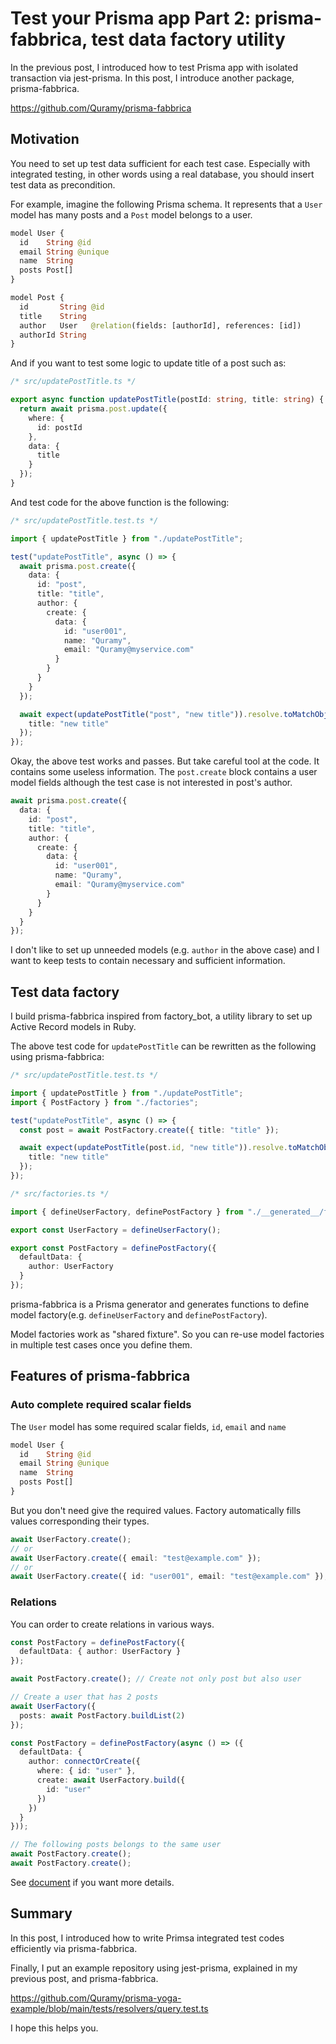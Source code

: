 # Test your Prisma app Part 2: prisma-fabbrica, test data factory utility

In the previous post, I introduced how to test Prisma app with isolated transaction via jest-prisma.
In this post, I introduce another package, prisma-fabbrica.

https://github.com/Quramy/prisma-fabbrica

## Motivation

You need to set up test data sufficient for each test case. Especially with integrated testing, in other words using a real database, you should insert test data as precondition.

For example, imagine the following Prisma schema. It represents that a `User` model has many posts and a `Post` model belongs to a user.

```graphql
model User {
  id    String @id
  email String @unique
  name  String
  posts Post[]
}

model Post {
  id       String @id
  title    String
  author   User   @relation(fields: [authorId], references: [id])
  authorId String
}
```

And if you want to test some logic to update title of a post such as:

```ts
/* src/updatePostTitle.ts */

export async function updatePostTitle(postId: string, title: string) {
  return await prisma.post.update({
    where: {
      id: postId
    },
    data: {
      title
    }
  });
}
```

And test code for the above function is the following:

```ts
/* src/updatePostTitle.test.ts */

import { updatePostTitle } from "./updatePostTitle";

test("updatePostTitle", async () => {
  await prisma.post.create({
    data: {
      id: "post",
      title: "title",
      author: {
        create: {
          data: {
            id: "user001",
            name: "Quramy",
            email: "Quramy@myservice.com"
          }
        }
      }
    }
  });

  await expect(updatePostTitle("post", "new title")).resolve.toMatchObject({
    title: "new title"
  });
});
```

Okay, the above test works and passes. But take careful tool at the code. It contains some useless information.
The `post.create` block contains a user model fields although the test case is not interested in post's author.

```ts
await prisma.post.create({
  data: {
    id: "post",
    title: "title",
    author: {
      create: {
        data: {
          id: "user001",
          name: "Quramy",
          email: "Quramy@myservice.com"
        }
      }
    }
  }
});
```

I don't like to set up unneeded models (e.g. `author` in the above case) and I want to keep tests to contain necessary and sufficient information.

## Test data factory

I build prisma-fabbrica inspired from factory_bot, a utility library to set up Active Record models in Ruby.

The above test code for `updatePostTitle` can be rewritten as the following using prisma-fabbrica:

```ts
/* src/updatePostTitle.test.ts */

import { updatePostTitle } from "./updatePostTitle";
import { PostFactory } from "./factories";

test("updatePostTitle", async () => {
  const post = await PostFactory.create({ title: "title" });

  await expect(updatePostTitle(post.id, "new title")).resolve.toMatchObject({
    title: "new title"
  });
});
```

```ts
/* src/factories.ts */

import { defineUserFactory, definePostFactory } from "./__generated__/fabbrica";

export const UserFactory = defineUserFactory();

export const PostFactory = definePostFactory({
  defaultData: {
    author: UserFactory
  }
});
```

prisma-fabbrica is a Prisma generator and generates functions to define model factory(e.g. `defineUserFactory` and `definePostFactory`).

Model factories work as "shared fixture". So you can re-use model factories in multiple test cases once you define them.

## Features of prisma-fabbrica

### Auto complete required scalar fields

The `User` model has some required scalar fields, `id`, `email` and `name`

```graphql
model User {
  id    String @id
  email String @unique
  name  String
  posts Post[]
}
```

But you don't need give the required values. Factory automatically fills values corresponding their types.

```ts
await UserFactory.create();
// or
await UserFactory.create({ email: "test@example.com" });
// or
await UserFactory.create({ id: "user001", email: "test@example.com" });
```

### Relations

You can order to create relations in various ways.

```ts
const PostFactory = definePostFactory({
  defaultData: { author: UserFactory }
});

await PostFactory.create(); // Create not only post but also user
```

```ts
// Create a user that has 2 posts
await UserFactory({
  posts: await PostFactory.buildList(2)
});
```

```ts
const PostFactory = definePostFactory(async () => ({
  defaultData: {
    author: connectOrCreate({
      where: { id: "user" },
      create: await UserFactory.build({
        id: "user"
      })
    })
  }
}));

// The following posts belongs to the same user
await PostFactory.create();
await PostFactory.create();
```

See [document](https://github.com/Quramy/prisma-fabbrica#usage-of-factories) if you want more details.

## Summary

In this post, I introduced how to write Primsa integrated test codes efficiently via prisma-fabbrica.

Finally, I put an example repository using jest-prisma, explained in my previous post, and prisma-fabbrica.

https://github.com/Quramy/prisma-yoga-example/blob/main/tests/resolvers/query.test.ts

I hope this helps you.
